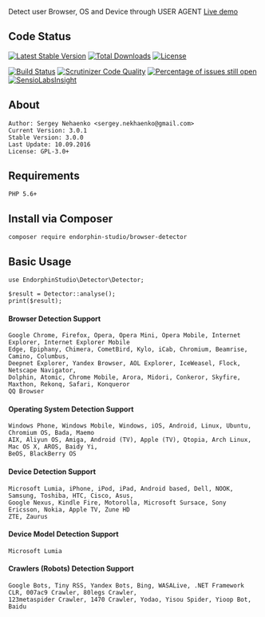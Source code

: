 Detect user Browser, OS and Device through USER AGENT
[Live demo](http://detector.endorphin-studio.ru/demo/)

## Code Status
[![Latest Stable Version](https://poser.pugx.org/endorphin-studio/browser-detector/v/stable)](https://packagist.org/packages/endorphin-studio/browser-detector)
[![Total Downloads](https://poser.pugx.org/endorphin-studio/browser-detector/downloads)](https://packagist.org/packages/endorphin-studio/browser-detector)
[![License](https://poser.pugx.org/endorphin-studio/browser-detector/license)](https://packagist.org/packages/endorphin-studio/browser-detector)


[![Build Status](https://travis-ci.org/endorphin-studio/browser-detector.svg?branch=3.0.0)](https://travis-ci.org/endorphin-studio/browser-detector)
[![Scrutinizer Code Quality](https://scrutinizer-ci.com/g/endorphin-studio/browser-detector/badges/quality-score.png?b=3.0.0)](https://scrutinizer-ci.com/g/endorphin-studio/browser-detector/?branch=3.0.0)
[![Percentage of issues still open](http://isitmaintained.com/badge/open/endorphin-studio/browser-detector.svg)](http://isitmaintained.com/project/endorphin-studio/browser-detector "Percentage of issues still open")
[![SensioLabsInsight](https://insight.sensiolabs.com/projects/80f8b2e1-434d-43b3-97ab-d77c9cc4b1ef/mini.png)](https://insight.sensiolabs.com/projects/80f8b2e1-434d-43b3-97ab-d77c9cc4b1ef)

## About
	Author: Sergey Nehaenko <sergey.nekhaenko@gmail.com>
	Current Version: 3.0.1
	Stable Version: 3.0.0
	Last Update: 10.09.2016
	License: GPL-3.0+

## Requirements
	PHP 5.6+

## Install via Composer
    composer require endorphin-studio/browser-detector
## Basic Usage

    use EndorphinStudio\Detector\Detector;

    $result = Detector::analyse();
    print($result);

#### Browser Detection Support

    Google Chrome, Firefox, Opera, Opera Mini, Opera Mobile, Internet Explorer, Internet Explorer Mobile
    Edge, Epiphany, Chimera, CometBird, Kylo, iCab, Chromium, Beamrise, Camino, Columbus,
    Deepnet Explorer, Yandex Browser, AOL Explorer, IceWeasel, Flock, Netscape Navigator,
    Dolphin, Atomic, Chrome Mobile, Arora, Midori, Conkeror, Skyfire, Maxthon, Rekonq, Safari, Konqueror
    QQ Browser

#### Operating System Detection Support

    Windows Phone, Windows Mobile, Windows, iOS, Android, Linux, Ubuntu, Chromium OS, Bada, Maemo
    AIX, Aliyun OS, Amiga, Android (TV), Apple (TV), Qtopia, Arch Linux, Mac OS X, AROS, Baidy Yi,
    BeOS, BlackBerry OS

#### Device Detection Support

    Microsoft Lumia, iPhone, iPod, iPad, Android based, Dell, NOOK, Samsung, Toshiba, HTC, Cisco, Asus,
    Google Nexus, Kindle Fire, Motorolla, Microsoft Sursace, Sony Ericsson, Nokia, Apple TV, Zune HD
    ZTE, Zaurus

#### Device Model Detection Support

    Microsoft Lumia

#### Crawlers (Robots) Detection Support

    Google Bots, Tiny RSS, Yandex Bots, Bing, WASALive, .NET Framework CLR, 007ac9 Crawler, 80legs Crawler,
    123metaspider Crawler, 1470 Crawler, Yodao, Yisou Spider, Yioop Bot, Baidu
